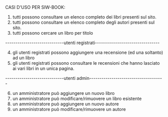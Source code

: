 CASI D'USO PER SIW-BOOK:

1) tutti possono consultare un elenco completo dei libri presenti sul sito.
2) tutti possono consultare un elenco completo degli autori presenti sul sito.
3) tutti possono cercare un libro per titolo

-----------------------------utenti registrati--------------------------------
   
4) gli utenti registrati possono aggiungere una recensione (ed una soltanto) ad un libro
5) gli utenti registrati possono consultare le recensioni che hanno lasciato ai vari libri in un unica pagina.

-----------------------------utenti admin-------------------------------------

6) un amministratore può aggiungere un nuovo libro
7) un amministratore può modificare/rimuovere un libro esistente
8) un amministratore può aggiungere un nuovo autore
9) un amministratore può modificare/rimuovere un autore
